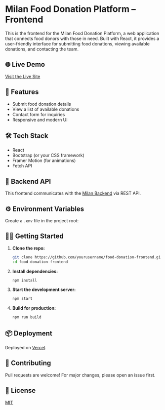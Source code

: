 # Milan Food Donation Platform – Frontend

This is the frontend for the Milan Food Donation Platform, a web application that connects food donors with those in need. Built with React, it provides a user-friendly interface for submitting food donations, viewing available donations, and contacting the team.

## 🌐 Live Demo

[Visit the Live Site](food-donation-frontend-navy.vercel.app)

## 🚀 Features

- Submit food donation details
- View a list of available donations
- Contact form for inquiries
- Responsive and modern UI

## 🛠️ Tech Stack

- React
- Bootstrap (or your CSS framework)
- Framer Motion (for animations)
- Fetch API

## 🔗 Backend API

This frontend communicates with the [Milan Backend](https://milan-backend.onrender.com) via REST API.

## ⚙️ Environment Variables

Create a `.env` file in the project root:


## 🧑‍💻 Getting Started

1. **Clone the repo:**
   ```bash
   git clone https://github.com/yourusername/food-donation-frontend.git
   cd food-donation-frontend
   ```

2. **Install dependencies:**
   ```bash
   npm install
   ```

3. **Start the development server:**
   ```bash
   npm start
   ```

4. **Build for production:**
   ```bash
   npm run build
   ```

## 📦 Deployment

Deployed on [Vercel](https://vercel.com/).

## 🤝 Contributing

Pull requests are welcome! For major changes, please open an issue first.

## 📄 License

[MIT](LICENSE)
